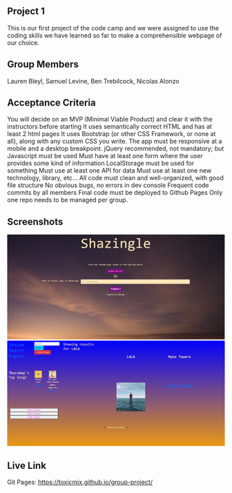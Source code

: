 ## Project 1
This is our first project of the code camp and we were assigned to use the coding skills we have learned so far to make a comprehensible webpage of our choice.
## Group Members
Lauren Bleyl, Samuel Levine, Ben Trebilcock, Nicolas Alonzo
## Acceptance Criteria
You will decide on an MVP (Minimal Viable Product) and clear it with the instructors before starting
It uses semantically correct HTML and has at least 2 html pages 
It uses Bootstrap (or other CSS Framework, or none at all), along with any custom CSS you write. The app must be responsive at a mobile and a desktop breakpoint.
jQuery recommended, not mandatory; but Javascript must be used 
Must have at least one form where the user provides some kind of information 
LocalStorage must be used for something
Must use at least one API for data 
Must use at least one new technology, library, etc...
All code must clean and well-organized, with good file structure 
No obvious bugs, no errors in dev console
Frequent code commits by all members 
Final code must be deployed to Github Pages 
Only one repo needs to be managed per group. 
## Screenshots
![Screenshot1](./assets/img/screenshot1.png)
![Screenshot2](./assets/img/screenshot2.png)

## Live Link
Git Pages: https://toxicmix.github.io/group-project/